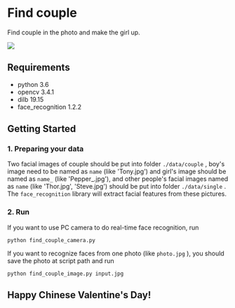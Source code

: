 # Find couple

Find couple in the photo and make the girl up.

![](https://github.com/hao-qiang/find_couple/blob/master/result.jpg)

## Requirements

- python 3.6
- opencv 3.4.1
- dilb 19.15
- face_recognition 1.2.2

## Getting Started

### 1. Preparing your data

Two facial images of couple should be put into folder `./data/couple` , boy's image need to be named as `name` (like 'Tony.jpg') and girl's image should be named as `name_` (like 'Pepper_.jpg'), and other people's facial images named as `name` (like 'Thor.jpg', 'Steve.jpg') should be put into folder `./data/single` . The `face_recognition` library will extract facial features from these pictures.

### 2. Run

If you want to use PC camera to do real-time face recognition, run

```
python find_couple_camera.py
```

If you want to recognize faces from one photo (like `photo.jpg` ), you should save the photo at script path and run

```
python find_couple_image.py input.jpg
```

## Happy Chinese Valentine's Day!
